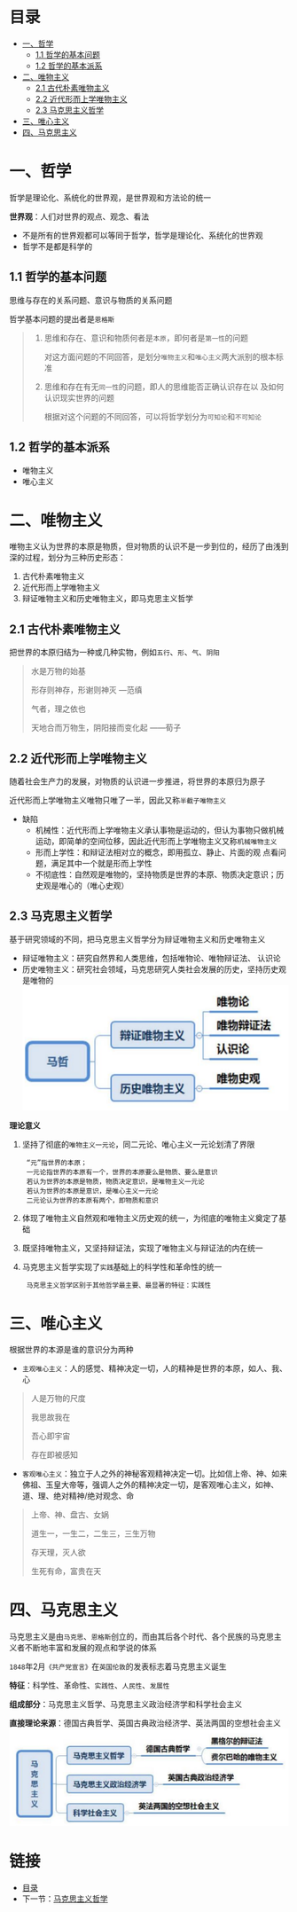 # 目录<!-- omit from toc -->
- [一、哲学](#一哲学)
  - [1.1 哲学的基本问题](#11-哲学的基本问题)
  - [1.2 哲学的基本派系](#12-哲学的基本派系)
- [二、唯物主义](#二唯物主义)
  - [2.1 古代朴素唯物主义](#21-古代朴素唯物主义)
  - [2.2 近代形而上学唯物主义](#22-近代形而上学唯物主义)
  - [2.3 马克思主义哲学](#23-马克思主义哲学)
- [三、唯心主义](#三唯心主义)
- [四、马克思主义](#四马克思主义)

# 一、哲学
哲学是理论化、系统化的世界观，是世界观和方法论的统一

**世界观**：人们对世界的观点、观念、看法

+ 不是所有的世界观都可以等同于哲学，哲学是理论化、系统化的世界观
+ 哲学不是都是科学的

## 1.1 哲学的基本问题
思维与存在的关系问题、意识与物质的关系问题

哲学基本问题的提出者是`恩格斯`
> 1. 思维和存在、意识和物质何者是`本原`，即何者是`第一性`的问题
> 
>       对这方面问题的不同回答，是划分`唯物主义`和`唯心主义`两大派别的根本标准
> 2. 思维和存在有无`同一性`的问题，即人的思维能否正确认识存在以
及如何认识现实世界的问题
>
>       根据对这个问题的不同回答，可以将哲学划分为`可知论`和`不可知论`
## 1.2 哲学的基本派系
+ 唯物主义
+ 唯心主义
# 二、唯物主义
唯物主义认为世界的本原是物质，但对物质的认识不是一步到位的，经历了由浅到深的过程，划分为三种历史形态：
1. 古代朴素唯物主义
2. 近代形而上学唯物主义
3. 辩证唯物主义和历史唯物主义，即马克思主义哲学
## 2.1 古代朴素唯物主义
把世界的本原归结为一种或几种实物，例如`五行`、`形`、`气`、`阴阳`
> 水是万物的始基
> 
> 形存则神存，形谢则神灭 —范缜
>
> 气者，理之依也
>
> 天地合而万物生，阴阳接而变化起 ——荀子
## 2.2 近代形而上学唯物主义
随着社会生产力的发展，对物质的认识进一步推进，将世界的本原归为原子

近代形而上学唯物主义唯物只唯了一半，因此又称`半截子唯物主义`
+ 缺陷
    - 机械性：近代形而上学唯物主义承认事物是运动的，但认为事物只做机械运动，即简单的空间位移，因此近代形而上学唯物主义又称`机械唯物主义`
    - 形而上学性：和辩证法相对立的概念，即用孤立、静止、片面的观
点看问题，满足其中一个就是形而上学性
    - 不彻底性：自然观是唯物的，坚持物质是世界的本原、物质决定意识；历史观是唯心的（唯心史观）
## 2.3 马克思主义哲学
基于研究领域的不同，把马克思主义哲学分为辩证唯物主义和历史唯物主义
+ 辩证唯物主义：研究自然界和人类思维，包括唯物论、唯物辩证法、
认识论
+ 历史唯物主义：研究社会领域，马克思研究人类社会发展的历史，坚持历史观是唯物的
![马克思主义哲学](./images/1693706494471.jpg)

**理论意义**
1. 坚持了彻底的`唯物主义一元论`，同二元论、唯心主义一元论划清了界限

        “元”指世界的本原；
        一元论指世界的本原有一个，世界的本原要么是物质、要么是意识
        若认为世界的本原是物质，物质决定意识，是唯物主义一元论
        若认为世界的本原是意识，是唯心主义一元论
        二元论认为世界的本原有两个，即物质和意识
2. 体现了唯物主义自然观和唯物主义历史观的统一，为彻底的唯物主义奠定了基础
3. 既坚持唯物主义，又坚持辩证法，实现了唯物主义与辩证法的内在统一
4. 马克思主义哲学实现了`实践`基础上的科学性和革命性的统一

        马克思主义哲学区别于其他哲学最主要、最显著的特征：实践性
# 三、唯心主义
根据世界的本源是谁的意识分为两种
+ `主观唯心主义`：人的感觉、精神决定一切，人的精神是世界的本原，如人、我、心
> 人是万物的尺度
>
> 我思故我在
>
> 吾心即宇宙
>
> 存在即被感知
+ `客观唯心主义`：独立于人之外的神秘客观精神决定一切。比如信上帝、神、如来佛祖、玉皇大帝等，强调人之外的精神决定一切，是客观唯心主义，如神、道、理、绝对精神/绝对观念、命
> 上帝、神、盘古、女娲
>
> 道生一，一生二，二生三，三生万物
>
> 存天理，灭人欲
>
> 生死有命，富贵在天
# 四、马克思主义
马克思主义是由`马克思`、`恩格斯`创立的，而由其后各个时代、各个民族的马克思主义者不断地丰富和发展的观点和学说的体系

`1848`年2月`《共产党宣言》`在`英国伦敦`的发表标志着马克思主义诞生

**特征**：科学性、革命性、`实践性`、`人民性`、`发展性`

**组成部分**：马克思主义哲学、马克思主义政治经济学和科学社会主义

**直接理论来源**：德国古典哲学、英国古典政治经济学、英法两国的空想社会主义
![马克思主义](./images/1693707002904.jpg)

# 链接<!-- omit from toc -->
- [目录](./directory.md)
- 下一节：[马克思主义哲学](./01.2%20马克思主义哲学.md)